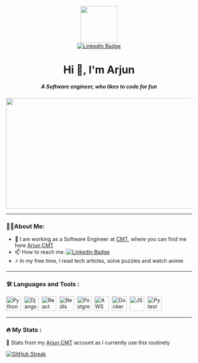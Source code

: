 <div id="header" align="center">
  <img src="https://media.giphy.com/media/M9gbBd9nbDrOTu1Mqx/giphy.gif" width="100"/>
  
  <div id="badges">
    <a href="https://www.linkedin.com/in/arjunramesh16/">
      <img src="https://img.shields.io/badge/LinkedIn-blue?style=for-the-badge&logo=linkedin&logoColor=white" alt="LinkedIn Badge"/>
    </a>
  </div>
  
  <h1>
    Hi 👋, I'm Arjun
  </h1>
  <h5><b><i>A Software engineer, who likes to code for fun</i></b></h5>
</div>

<div align="center">
  <img src="https://media.giphy.com/media/dWesBcTLavkZuG35MI/giphy.gif" width="600" height="300"/>
</div>

---

### 👨‍💻About Me:
- 🏢 I am working as a Software Engineer at <a href="https://grnh.se/9f230d021us">CMT</a>, where you can find me here [Arjun CMT](https://github.com/aramesh-cmt)
- 📫 How to reach me: [![Linkedin Badge](https://img.shields.io/badge/Arjun.R-blue?style=flat&logo=Linkedin&logoColor=white)](https://www.linkedin.com/in/arjunramesh16/)
- ⚡ In my free time, I read tech articles, solve puzzles and watch anime

---

### :hammer_and_wrench: Languages and Tools :
<div>
  <img src="https://cdn.jsdelivr.net/gh/devicons/devicon/icons/python/python-original.svg" title="Python" alt="Python" width="40" height="40"/>&nbsp;
  <img src="https://cdn.jsdelivr.net/gh/devicons/devicon/icons/django/django-plain.svg"t itle="Django" alt="Django" width="40" height="40"/>&nbsp;
  <img src="https://cdn.jsdelivr.net/gh/devicons/devicon/icons/react/react-original.svg" title="React" alt="React" width="40" height="40"/>&nbsp;
  <img src="https://cdn.jsdelivr.net/gh/devicons/devicon/icons/redis/redis-original.svg" title="Redis" alt="Redis" width="40" height="40"/>&nbsp;
  <img src="https://cdn.jsdelivr.net/gh/devicons/devicon/icons/postgresql/postgresql-original.svg" title="Postgresql" alt="Postgresql" width="40" height="40"/>&nbsp;
  <img src="https://cdn.jsdelivr.net/gh/devicons/devicon/icons/amazonwebservices/amazonwebservices-plain-wordmark.svg" title="AWS" alt="AWS" width="40" height="40"/>&nbsp;
  <img src="https://cdn.jsdelivr.net/gh/devicons/devicon/icons/docker/docker-original.svg" title="Docker" alt="Docker" width="40" height="40"/>&nbsp;
  <img src="https://cdn.jsdelivr.net/gh/devicons/devicon/icons/javascript/javascript-original.svg" title="JS" alt="JS" width="40" height="40"/>&nbsp;        
  <img src="https://cdn.jsdelivr.net/gh/devicons/devicon/icons/pytest/pytest-original-wordmark.svg" title="Pytest" alt="Pytest" width="40" height="40"/>&nbsp;
</div>

---

### :fire: My Stats :

📓 Stats from my [Arjun CMT](https://github.com/aramesh-cmt) account as I currently use this routinely

[![GitHub Streak](http://github-readme-streak-stats.herokuapp.com?user=aramesh-cmt&theme=city-lights&border_radius=4.2&mode=weekly)](https://git.io/streak-stats)


<!--
**ArjunRameshV/ArjunRameshV** is a ✨ _special_ ✨ repository because its `README.md` (this file) appears on your GitHub profile.

Here are some ideas to get you started:

- 🔭 I’m currently working on ...
- 🌱 I’m currently learning ...
- 👯 I’m looking to collaborate on ...
- 🤔 I’m looking for help with ...
- 💬 Ask me about ...
- 📫 How to reach me: ...
- 😄 Pronouns: ...
- ⚡ Fun fact: ...
-->
